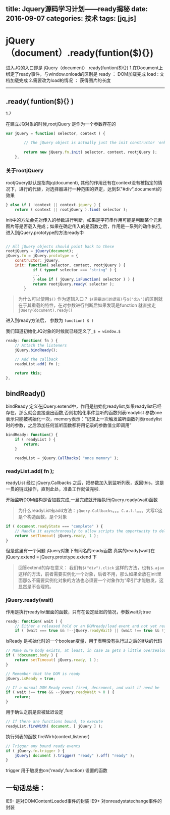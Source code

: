﻿title: Jquery源码学习计划——ready揭秘
date: 2016-09-07 
categories: 技术
tags: [jq,js]
---
# jQuery（document）.ready(funtion($){})

进入JQ的入口即是 jQuery（document）.ready(funtion($){})
1.在Document上绑定了ready事件，与window.onload的区别是
ready ： DOM加载完成
load : 文档加载完成
2.需要改为load的情况 ： 获得图片的长度

----------
## .ready( funtion($){} )

1.7

在建立JQ对象的时候,rootjQuery 是作为一个参数存在的

```javascript
var jQuery = function( selector, context ) {

		// The jQuery object is actually just the init constructor 'enhanced'
		
		return new jQuery.fn.init( selector, context, rootjQuery );
	},
```
### 关于rootjQuery

rootjQuery默认是指向jq(document),
其他的作用还有在context没有被指定的情况下，进行的代替，对选择器进行一种范围的界定，达到$("#div",document)的效果

```javascript
} else if ( !context || context.jquery ) {
	return ( context || rootjQuery ).find( selector );
```
init中的方法会先对传入的参数进行判断，如果是字符串作用可能是判断某个元素图片等是否载入完成；如果在确定传入的是函数之后，作用是一系列的动作执行,进入到jQuery.prototype的方法ready中

```javascript

// All jQuery objects should point back to these
rootjQuery = jQuery(document);
jQuery.fn = jQuery.prototype = {
	constructor: jQuery,
	init: function( selector, context, rootjQuery ) {
			if ( typeof selector === "string" ) {
			...
			} else if ( jQuery.isFunction( selector ) ) {
			return rootjQuery.ready( selector );
		}
```	

> 为什么可以使用`$()` 作为逻辑入口？
`$(需要运行的逻辑)`与`$("div")`的区别就在于其重载的特性，在对参数进行判断后如果发现是function 就直接走`jQuery(document).ready()`

进入到ready方法后， 参数为 `function( $ )`

我们知道初始化JQ对象的时候就已经定义了`_$ = window.$`

```javascript
ready: function( fn ) {
	// Attach the listeners
	jQuery.bindReady();

	// Add the callback
	readyList.add( fn );

	return this;
},
```

## bindReady()
bindReady 定义在jQuery.extend中，作用是初始化readylist,如果readylist已经存在，那么就会直接退出函数,否则初始化事件监听的函数列表readylist 参数one 表示只能被初始化一次，memory表示：“记录上一次触发监听函数列表readylist时的参数，之后添加任何监听函数都将用记录的参数值立即调用”

```javascript
bindReady: function() {
	if ( readyList ) {
		return;
	}

	readyList = jQuery.Callbacks( "once memory" );
```

### readyList.add( fn );

readyList 经过 jQuery.Callbacks 之后，把参数加入到监听列表，返回this，这是一贯的链式操作，直到此处，准备工作就做完啦.

开始监听DOM结构是否加载完成,一旦完成就开始执行jQuery.ready(wait)函数

>为什么readyList有add方法：`jQuery.Callbacks`。。。`C.a.l.l`。。。大写C这是个构造函数，是个对象

```javascript
if ( document.readyState === "complete" ) {
	// Handle it asynchronously to allow scripts the opportunity to delay ready
	return setTimeout( jQuery.ready, 1 );
}
```

但是这里有一个问题 jQuery对象下有同名的ready函数
真实的ready(wait)在jQuery.extend = jQuery.prototype.extend 下


> 回答extend的存在意义： 我们有`$("div").click` 这样的方法，也有`$.ajax` 这样的方法，前者需要实例化一个对象，后者不用，那么如果全放在init里面那么不需要实例化对象的方法也必须要一个对象作为“牵引”才能触发，这显然是不合理的。



### jQuery.ready(wait)

作用是执行readylist里面的函数，只有在设定延迟的情况，参数wait为true

```javascript
ready: function( wait ) {
	// Either a released hold or an DOMready/load event and not yet ready
	if ( (wait === true && !--jQuery.readyWait) || (wait !== true && !jQuery.isReady) ) {
```

isReady 是初始化时的一个boolean变量，用于表明没有执行过之后的if块的代码

```javascript
// Make sure body exists, at least, in case IE gets a little overzealous (ticket #5443).
if ( !document.body ) {
	return setTimeout( jQuery.ready, 1 );
}

// Remember that the DOM is ready
jQuery.isReady = true;

// If a normal DOM Ready event fired, decrement, and wait if need be
if ( wait !== true && --jQuery.readyWait > 0 ) {
	return;
}
```

用于确认之前是否被延迟设定

```javascript
// If there are functions bound, to execute
readyList.fireWith( document, [ jQuery ] );
```

执行列表的函数 fireWirh(context,listener)

```javascript
// Trigger any bound ready events
if ( jQuery.fn.trigger ) {
	jQuery( document ).trigger( "ready" ).off( "ready" );
}
```

trigger 用于触发由on('ready',function) 设置的函数

## 一句话总结：
IE9- 是对DOMContentLoaded事件的封装
IE9+ 对onreadystatechange事件的封装
